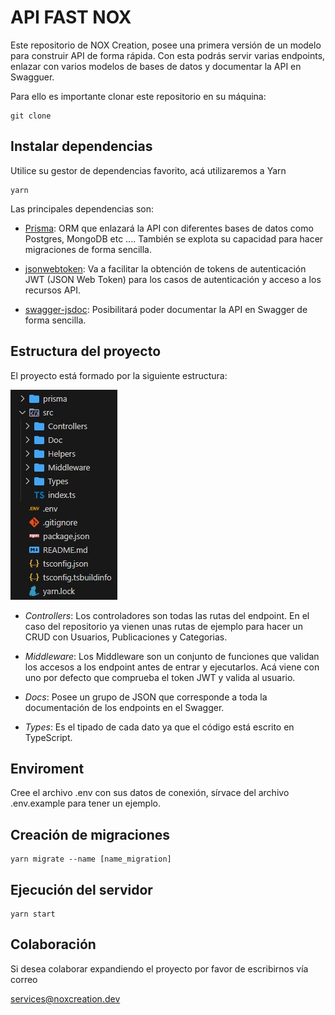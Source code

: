 # API FAST NOX

Este repositorio de NOX Creation, posee una primera versión de un modelo para construir API de forma rápida. Con esta podrás servir varias endpoints, enlazar con varios modelos de bases de datos y documentar la API en Swagguer.

Para ello es importante clonar este repositorio en su máquina:

    git clone 

## Instalar dependencias

Utilice su gestor de dependencias favorito, acá utilizaremos a Yarn

    yarn

Las principales dependencias son:

* [Prisma](https://www.prisma.io/): ORM que enlazará la API con diferentes bases de datos como Postgres, MongoDB etc .... También se explota su capacidad para hacer migraciones de forma sencilla.

* [jsonwebtoken](https://github.com/auth0/node-jsonwebtoken): Va a facilitar la obtención de tokens de autenticación JWT (JSON Web Token) para los casos de autenticación y acceso a los recursos API.

* [swagger-jsdoc](https://github.com/Surnet/swagger-jsdoc): Posibilitará poder documentar la API en Swagger de forma sencilla.

## Estructura del proyecto

El proyecto está formado por la siguiente estructura:

![alt text](/images/image1.jpg)

* *Controllers*: Los controladores son todas las rutas del endpoint. En el caso del repositorio ya vienen unas rutas de ejemplo para hacer un CRUD con Usuarios, Publicaciones y Categorias.

* *Middleware*: Los Middleware son un conjunto de funciones que validan los accesos a los endpoint antes de entrar y ejecutarlos. Acá viene con uno por defecto que comprueba el token JWT y valida al usuario.

* *Docs*: Posee un grupo de JSON que corresponde a toda la documentación de los endpoints en el Swagger.

* *Types*: Es el tipado de cada dato ya que el código está escrito en TypeScript.

## Enviroment

Cree el archivo .env con sus datos de conexión, sírvace del archivo .env.example para tener un ejemplo.

## Creación de migraciones

    yarn migrate --name [name_migration]

## Ejecución del servidor

    yarn start

## Colaboración

Si desea colaborar expandiendo el proyecto por favor de escribirnos vía correo

[services@noxcreation.dev](mailto:services@noxcreation.dev)